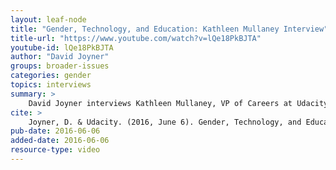```yaml
---
layout: leaf-node
title: "Gender, Technology, and Education: Kathleen Mullaney Interview"
title-url: "https://www.youtube.com/watch?v=lQe18PkBJTA"
youtube-id: lQe18PkBJTA
author: "David Joyner"
groups: broader-issues
categories: gender
topics: interviews
summary: >
    David Joyner interviews Kathleen Mullaney, VP of Careers at Udacity, about Gender, Technology, and Education.
cite: >
    Joyner, D. & Udacity. (2016, June 6). Gender, Technology, and Education: Kathleen Mullaney Interview. Retrieved from https://www.youtube.com/watch?v=lQe18PkBJTA
pub-date: 2016-06-06
added-date: 2016-06-06
resource-type: video
---
```


